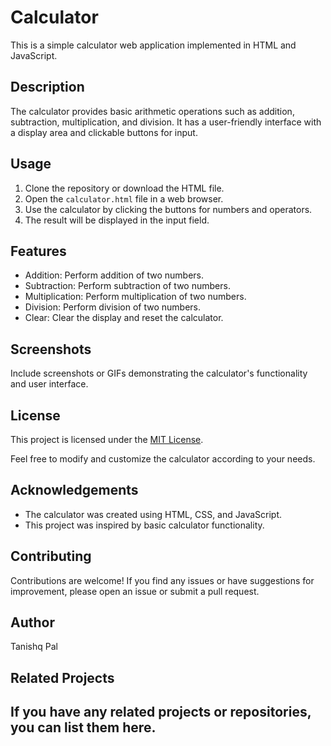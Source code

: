 # Calculator

This is a simple calculator web application implemented in HTML and JavaScript.

## Description

The calculator provides basic arithmetic operations such as addition, subtraction, multiplication, and division. It has a user-friendly interface with a display area and clickable buttons for input.

## Usage

1. Clone the repository or download the HTML file.
2. Open the `calculator.html` file in a web browser.
3. Use the calculator by clicking the buttons for numbers and operators.
4. The result will be displayed in the input field.

## Features

- Addition: Perform addition of two numbers.
- Subtraction: Perform subtraction of two numbers.
- Multiplication: Perform multiplication of two numbers.
- Division: Perform division of two numbers.
- Clear: Clear the display and reset the calculator.

## Screenshots

Include screenshots or GIFs demonstrating the calculator's functionality and user interface.

## License

This project is licensed under the [MIT License](LICENSE).

Feel free to modify and customize the calculator according to your needs.

## Acknowledgements

- The calculator was created using HTML, CSS, and JavaScript.
- This project was inspired by basic calculator functionality.

## Contributing

Contributions are welcome! If you find any issues or have suggestions for improvement, please open an issue or submit a pull request.

## Author

Tanishq Pal

## Related Projects

If you have any related projects or repositories, you can list them here.
---
